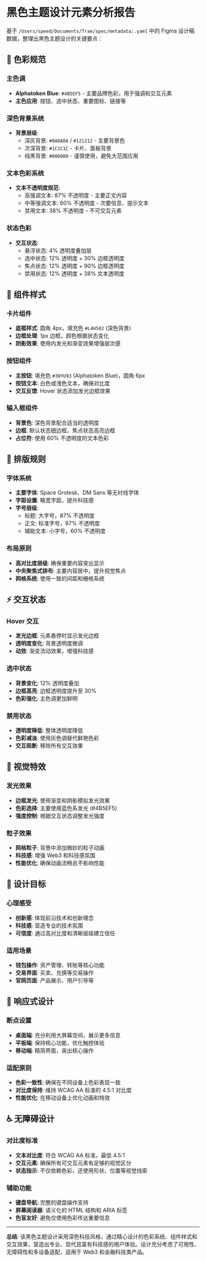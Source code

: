 # 黑色主题设计元素分析报告

基于 `/Users/speed/Documents/Trae/spec/metadata:.yaml` 中的 Figma 设计稿数据，整理出黑色主题设计的关键要点：

## 🎨 色彩规范

### 主色调
- **Alphatoken Blue**: `#4B5EF5` - 主要品牌色彩，用于强调和交互元素
- **主色应用**: 按钮、选中状态、重要图标、链接等

### 深色背景系统
- **背景层级**:
  - 深灰背景: `#0A0A0A` / `#121212` - 主要背景色
  - 次深背景: `#1C1C1C` - 卡片、面板背景
  - 纯黑背景: `#000000` - 谨慎使用，避免大范围应用

### 文本色彩系统
- **文本不透明度规范**:
  - 高强调文本: 87% 不透明度 - 主要正文内容
  - 中等强调文本: 60% 不透明度 - 次要信息、提示文本
  - 禁用文本: 38% 不透明度 - 不可交互元素

### 状态色彩
- **交互状态**:
  - 悬浮状态: 4% 透明度叠加层
  - 选中状态: 12% 透明度 + 30% 边框透明度
  - 焦点状态: 12% 透明度 + 90% 边框透明度
  - 禁用状态: 12% 透明度 + 38% 文本透明度

## 🧩 组件样式

### 卡片组件
- **底框样式**: 圆角 4px，填充色 `#L4H502` (深色背景)
- **边框处理**: 1px 边框，颜色根据状态变化
- **阴影效果**: 使用内发光和渐变效果增强层次感

### 按钮组件
- **主按钮**: 填充色 `#30YU93` (Alphatoken Blue)，圆角 6px
- **按钮文本**: 白色或浅色文本，确保对比度
- **交互反馈**: Hover 状态添加发光边框效果

### 输入框组件
- **背景色**: 深色背景配合适当的透明度
- **边框**: 默认状态细边框，焦点状态高亮边框
- **占位符**: 使用 60% 不透明度的文本色彩

## 📐 排版规则

### 字体系统
- **主要字体**: Space Grotesk、DM Sans 等无衬线字体
- **字距设置**: 略宽字距，提升科技感
- **字号层级**: 
  - 标题: 大字号，87% 不透明度
  - 正文: 标准字号，87% 不透明度
  - 辅助文本: 小字号，60% 不透明度

### 布局原则
- **高对比度层级**: 确保重要内容突出显示
- **中央聚焦式排布**: 主要内容居中，提升视觉焦点
- **网格系统**: 使用一致的间距和栅格系统

## ⚡ 交互状态

### Hover 交互
- **发光边框**: 元素悬停时显示发光边框
- **透明度变化**: 背景透明度微调
- **动效**: 渐变流动效果，增强科技感

### 选中状态
- **背景变化**: 12% 透明度叠加
- **边框高亮**: 边框透明度提升至 30%
- **色彩强化**: 主色调更加鲜明

### 禁用状态
- **透明度降低**: 整体透明度降低
- **色彩减淡**: 使用灰色调替代鲜艳色彩
- **交互阻断**: 移除所有交互效果

## 🌟 视觉特效

### 发光效果
- **边框发光**: 使用渐变和阴影模拟发光效果
- **色彩选择**: 主要使用蓝色系发光 (#4B5EF5)
- **强度控制**: 根据交互状态调整发光强度

### 粒子效果
- **网格粒子**: 背景中添加微妙的粒子动画
- **科技感**: 增强 Web3 和科技感氛围
- **性能优化**: 确保动画流畅且不影响性能

## 🎯 设计目标

### 心理感受
- **创新感**: 体现前沿技术和创新理念
- **科技感**: 营造专业的技术氛围
- **可信度**: 通过高对比度和清晰层级建立信任

### 适用场景
- **钱包操作**: 资产管理、转账等核心功能
- **交易界面**: 买卖、兑换等交易操作
- **官网页面**: 产品展示、用户引导等

## 📱 响应式设计

### 断点设置
- **桌面端**: 充分利用大屏幕空间，展示更多信息
- **平板端**: 保持核心功能，优化触控体验
- **移动端**: 精简界面，突出核心操作

### 适配原则
- **色彩一致性**: 确保在不同设备上色彩表现一致
- **对比度保持**: 维持 WCAG AA 标准的 4.5:1 对比度
- **性能优化**: 在移动设备上优化动画和特效

## ♿ 无障碍设计

### 对比度标准
- **文本对比度**: 符合 WCAG AA 标准，最低 4.5:1
- **交互元素**: 确保所有可交互元素有足够的视觉区分
- **状态指示**: 不仅依赖色彩，还使用形状、位置等视觉线索

### 辅助功能
- **键盘导航**: 完整的键盘操作支持
- **屏幕阅读器**: 语义化的 HTML 结构和 ARIA 标签
- **色盲友好**: 避免仅使用色彩传达重要信息

---

**总结**: 该黑色主题设计采用深色科技风格，通过精心设计的色彩系统、组件样式和交互效果，营造出专业、现代且富有科技感的用户体验。设计充分考虑了可用性、无障碍性和多设备适配，适用于 Web3 和金融科技类产品。